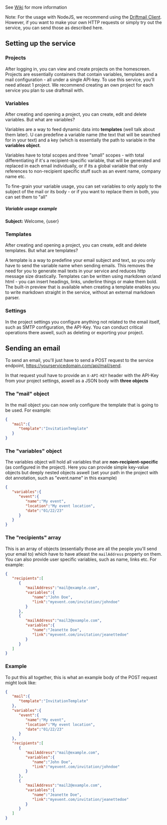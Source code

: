 See [Wiki](https://github.com/TimZolleis/mailservice/wiki) for more information

Note: For the usage with NodeJS, we recommend using the [Driftmail Client](https://www.npmjs.com/package/driftmail). However, if you want to make your own HTTP requests or simply try out the service, you can send those as described here.


## Setting up the service

### Projects

After logging in, you can view and create projects on the homescreen. Projects are essentially containers that contain variables, templates and a mail configuration - all under a single API-key. To use this service, you'll need atleast 1 project. We recommend creating an own project for each service you plan to use draftmail with.


### Variables

After creating and opening a project, you can create, edit and delete variables. But what are variables?

Variables are a way to feed dynamic data into **templates** (well talk about them later). U can predefine a variable name (the text that will be searched for in your text) and a key (which is essentially the path to variable in the **variables object**.

Variables have to total scopes and three "small" scopes - with total differentiating if it's a recipient-specific variable, that will be generated and replaced in each email individually, or if its a global variable that only references to non-recipient specific stuff such as an event name, company name etc. 

To fine-grain your variable usage, you can set variables to only apply to the subject of the mail or its body - or if you want to replace them in both, you can set them to "all"

##### Variable usage example

**Subject:** Welcome, {user}

### Templates

After creating and opening a project, you can create, edit and delete templates. But what are templates?

A template is a way to predefine your email subject and text, so you only have to send the variable name when sending emails. This removes the need for you to generate mail texts in your service and reduces http message size drastically.
Templates can be written using markdown or/and html - you can insert headings, links, underline things or make them bold. The built-in preview that is available when creating a template enables you to write markdown straight in the service, without an external markdown parser.

### Settings

In the project settings you configure anything not related to the email itself, such as SMTP configuration, the API-Key. You can conduct critical operations there aswell, such as deleting or exporting your project.

## Sending an email

To send an email, you'll just have to send a POST request to the service endpoint, https://yourservicedomain.com/api/mail/send.

In that request youll have to provide an `X-API-KEY` header with the API-Key from your project settings, aswell as a JSON body with **three objects**


### The "mail" object
In the mail object you can now only configure the template that is going to be used. For example: 
```json
{
   "mail":{
      "template":"InvitationTemplate"
   }
}
```
### The "variables" object
The variables object will hold all variables that are **non-recipient-specific** (as configured in the project). Here you can provide simple key-value objects but deeply nested objects aswell (set your path in the project with dot annotation, such as "event.name" in this example)

```json
{
   "variables":{
      "event":{
         "name":"My event",
         "location":"My event location",
         "date":"01/22/23"
      }
   }
}
```

### The "recipients" array
This is an array of objects (essentially those are all the people you'll send your email to) which have to have atleast the `mailAddress` property on them. You can also provide user specific variables, such as name, links etc. For example: 

```json
{
   "recipients":[
      {
         "mailAddress":"mail@example.com",
         "variables":{
            "name":"John Doe",
            "link":"myevent.com/invitation/johndoe"
         }
      },
      {
         "mailAddress":"mail2@example.com",
         "variables":{
            "name":"Jeanette Doe",
            "link":"myevent.com/invitation/jeanettedoe"
         }
      }
   ]
}
```

### Example
To put this all together, this is what an example body of the POST request might look like: 

```json
{
   "mail":{
      "template":"InvitationTemplate"
   },
   "variables":{
      "event":{
         "name":"My event",
         "location":"My event location",
         "date":"01/22/23"
      }
   },
   "recipients":[
      {
         "mailAddress":"mail@example.com",
         "variables":{
            "name":"John Doe",
            "link":"myevent.com/invitation/johndoe"
         }
      },
      {
         "mailAddress":"mail2@example.com",
         "variables":{
            "name":"Jeanette Doe",
            "link":"myevent.com/invitation/jeanettedoe"
         }
      }
   ]
}
```











